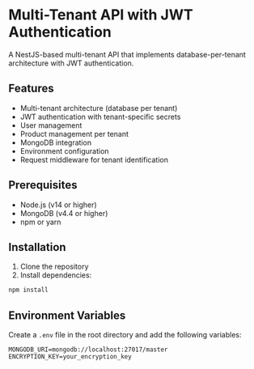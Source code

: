 # Multi-Tenant API with JWT Authentication

A NestJS-based multi-tenant API that implements database-per-tenant architecture with JWT authentication.

## Features

- Multi-tenant architecture (database per tenant)
- JWT authentication with tenant-specific secrets
- User management
- Product management per tenant
- MongoDB integration
- Environment configuration
- Request middleware for tenant identification

## Prerequisites

- Node.js (v14 or higher)
- MongoDB (v4.4 or higher)
- npm or yarn

## Installation

1. Clone the repository
2. Install dependencies:
```bash
npm install
```

## Environment Variables

Create a `.env` file in the root directory and add the following variables:

```env
MONGODB_URI=mongodb://localhost:27017/master
ENCRYPTION_KEY=your_encryption_key
```